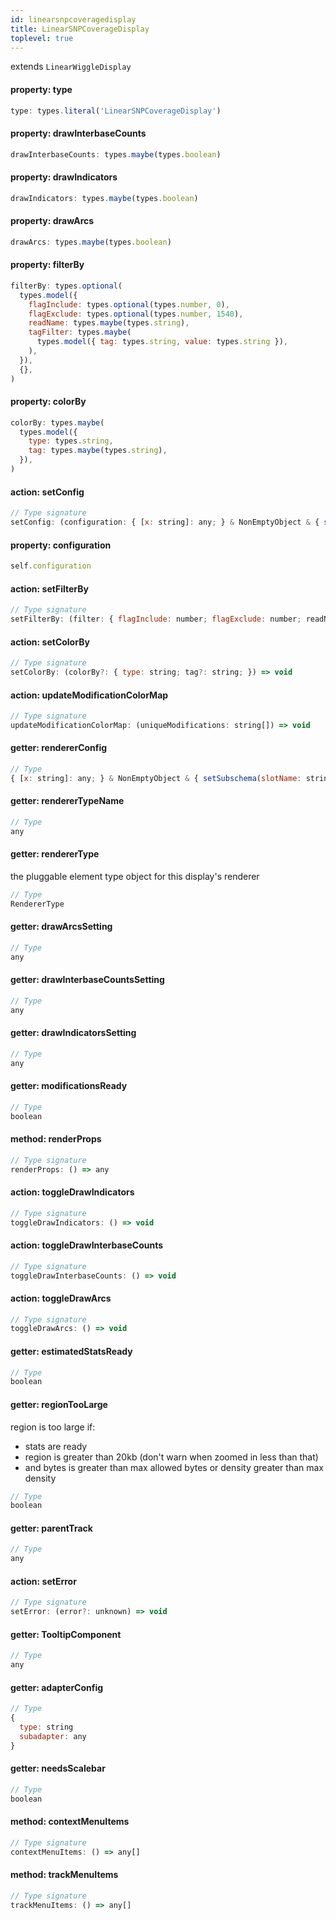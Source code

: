 ```yaml
---
id: linearsnpcoveragedisplay
title: LinearSNPCoverageDisplay
toplevel: true
---
```


extends `LinearWiggleDisplay`

#### property: type

```js
type: types.literal('LinearSNPCoverageDisplay')
```

#### property: drawInterbaseCounts

```js
drawInterbaseCounts: types.maybe(types.boolean)
```

#### property: drawIndicators

```js
drawIndicators: types.maybe(types.boolean)
```

#### property: drawArcs

```js
drawArcs: types.maybe(types.boolean)
```

#### property: filterBy

```js
filterBy: types.optional(
  types.model({
    flagInclude: types.optional(types.number, 0),
    flagExclude: types.optional(types.number, 1540),
    readName: types.maybe(types.string),
    tagFilter: types.maybe(
      types.model({ tag: types.string, value: types.string }),
    ),
  }),
  {},
)
```

#### property: colorBy

```js
colorBy: types.maybe(
  types.model({
    type: types.string,
    tag: types.maybe(types.string),
  }),
)
```

#### action: setConfig

```js
// Type signature
setConfig: (configuration: { [x: string]: any; } & NonEmptyObject & { setSubschema(slotName: string, data: unknown): any; } & IStateTreeNode<AnyConfigurationSchemaType>) => void
```

#### property: configuration

```js
self.configuration
```

#### action: setFilterBy

```js
// Type signature
setFilterBy: (filter: { flagInclude: number; flagExclude: number; readName?: string; tagFilter?: { tag: string; value: string; }; }) => void
```

#### action: setColorBy

```js
// Type signature
setColorBy: (colorBy?: { type: string; tag?: string; }) => void
```

#### action: updateModificationColorMap

```js
// Type signature
updateModificationColorMap: (uniqueModifications: string[]) => void
```

#### getter: rendererConfig

```js
// Type
{ [x: string]: any; } & NonEmptyObject & { setSubschema(slotName: string, data: unknown): any; } & IStateTreeNode<AnyConfigurationSchemaType>
```

#### getter: rendererTypeName

```js
// Type
any
```

#### getter: rendererType

the pluggable element type object for this display's
renderer

```js
// Type
RendererType
```

#### getter: drawArcsSetting

```js
// Type
any
```

#### getter: drawInterbaseCountsSetting

```js
// Type
any
```

#### getter: drawIndicatorsSetting

```js
// Type
any
```

#### getter: modificationsReady

```js
// Type
boolean
```

#### method: renderProps

```js
// Type signature
renderProps: () => any
```

#### action: toggleDrawIndicators

```js
// Type signature
toggleDrawIndicators: () => void
```

#### action: toggleDrawInterbaseCounts

```js
// Type signature
toggleDrawInterbaseCounts: () => void
```

#### action: toggleDrawArcs

```js
// Type signature
toggleDrawArcs: () => void
```

#### getter: estimatedStatsReady

```js
// Type
boolean
```

#### getter: regionTooLarge

region is too large if:

- stats are ready
- region is greater than 20kb (don't warn when zoomed in less than that)
- and bytes is greater than max allowed bytes or density greater than max density

```js
// Type
boolean
```

#### getter: parentTrack

```js
// Type
any
```

#### action: setError

```js
// Type signature
setError: (error?: unknown) => void
```

#### getter: TooltipComponent

```js
// Type
any
```

#### getter: adapterConfig

```js
// Type
{
  type: string
  subadapter: any
}
```

#### getter: needsScalebar

```js
// Type
boolean
```

#### method: contextMenuItems

```js
// Type signature
contextMenuItems: () => any[]
```

#### method: trackMenuItems

```js
// Type signature
trackMenuItems: () => any[]
```

